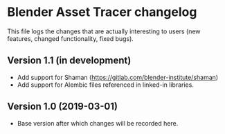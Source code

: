 # Blender Asset Tracer changelog

This file logs the changes that are actually interesting to users (new features,
changed functionality, fixed bugs).


## Version 1.1 (in development)

- Add support for Shaman (https://gitlab.com/blender-institute/shaman)
- Add support for Alembic files referenced in linked-in libraries.


## Version 1.0 (2019-03-01)

- Base version after which changes will be recorded here.
